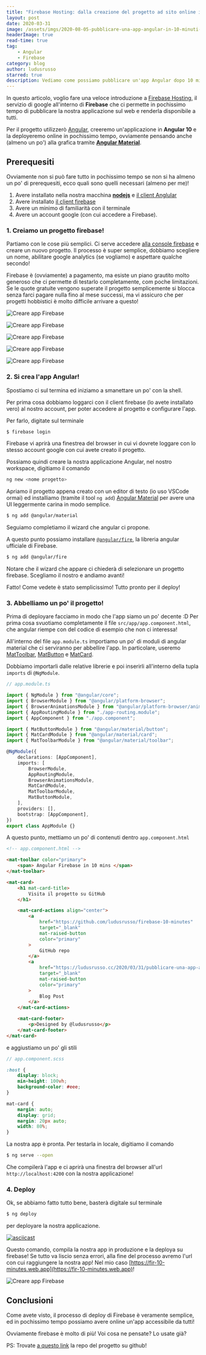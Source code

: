 ```yaml
---
title: "Firebase Hosting: dalla creazione del progetto ad sito online in 10 minuti"
layout: post
date: 2020-03-31
image: /assets/imgs/2020-08-05-pubblicare-una-app-angular-in-10-minuti-con-firebase-hosting/main.jpeg
headerImage: true
read-time: true
tag:
    - Angular
    - Firebase
category: blog
author: ludusrusso
starred: true
description: Vediamo come possiamo pubblicare un'app Angular dopo 10 minuti dalla creazione del progetto sfruttando firebase hosting
---
```


In questo articolo, voglio fare una veloce introduzione a [Firebase Hosting](https://firebase.google.com/),
il servizio di google all'interno di **Firebase** che ci permette in pochissimo tempo di pubblicare
la nostra applicazione sul web e renderla disponibile a tutti.

Per il progetto utilizzerò [Angular](https://angular.io/), creeremo un'applicazione in **Angular 10** e
la deployeremo online in pochissimo tempo, ovviamente pensando anche (almeno un po') alla grafica
tramite [**Angular Material**](https://material.angular.io/).

## Prerequesiti

Ovviamente non si può fare tutto in pochissimo tempo se non si ha almeno un po' di prerequesiti, ecco
quali sono quelli necessari (almeno per me)!

1. Avere installato nella nostra macchina [**nodejs**](https://nodejs.org/it/) e [il client Anglular](https://angular.io/cli)
2. Avere installato [il client firebase](https://firebase.google.com/docs/cli)
3. Avere un minimo di familiarità con il terminale
4. Avere un account google (con cui accedere a Firebase).

### 1. Creiamo un progetto firebase!

Partiamo con le cose più semplici. Ci serve accedere [alla console firebase](https://console.firebase.google.com) e creare un nuovo progetto. Il processo è super semplice, dobbiamo scegliere un nome, abilitare google analytics (se vogliamo) e aspettare qualche secondo!

Firebase è (ovviamente) a pagamento, ma esiste un piano grautito molto generoso che ci permette di testarlo completamente, com poche limitazioni. Se le quote gratuite vengono superate il progetto semplicemente si blocca senza farci pagare nulla fino al mese successi, ma vi assicuro che per progetti hobbistici è molto difficile arrivare a questo!

![Creare app Firebase](/assets/imgs/2020-08-05-pubblicare-una-app-angular-in-10-minuti-con-firebase-hosting/firebase-1.png)

![Creare app Firebase](/assets/imgs/2020-08-05-pubblicare-una-app-angular-in-10-minuti-con-firebase-hosting/firebase-2.png)

![Creare app Firebase](/assets/imgs/2020-08-05-pubblicare-una-app-angular-in-10-minuti-con-firebase-hosting/firebase-3.png)

![Creare app Firebase](/assets/imgs/2020-08-05-pubblicare-una-app-angular-in-10-minuti-con-firebase-hosting/firebase-4.png)

![Creare app Firebase](/assets/imgs/2020-08-05-pubblicare-una-app-angular-in-10-minuti-con-firebase-hosting/firebase-5.png)

### 2. Si crea l'app Angular!

Spostiamo ci sul termina ed iniziamo a smanettare un po' con la shell.

Per prima cosa dobbiamo loggarci con il client firebase (lo avete installato vero) al nostro account, per poter accedere al progetto e configurare l'app.

Per farlo, digitate sul terminale

```bash
$ firebase login
```

Firebase vi aprirà una finestrea del browser in cui vi dovrete loggare con lo stesso account google con cui avete creato il progetto.

Possiamo quindi creare la nostra applicazione Angular, nel nostro workspace, digitiamo il comando

```bash
ng new <nome progetto>
```

<script id="asciicast-aMKnWHeicTOAWuoEvzieR6RPh" src="https://asciinema.org/a/aMKnWHeicTOAWuoEvzieR6RPh.js" async></script>

Apriamo il progetto appena creato con un editor di testo (io uso VSCode ormai) ed installiamo (tramite il tool `ng add`) [Angular Material](https://material.angular.io/) per avere una UI leggermente carina in modo semplice.

```bash
$ ng add @angular/material
```

<script id="asciicast-6Wd52K6z8yHc743OV3Q9xZlp1" src="https://asciinema.org/a/6Wd52K6z8yHc743OV3Q9xZlp1.js" async></script>

Seguiamo completiamo il wizard che angular ci propone.

A questo punto possiamo installare [`@angular/fire`](https://github.com/angular/angularfire), la libreria angular ufficiale di Firebase.

```bash
$ ng add @angular/fire
```

Notare che il wizard che appare ci chiederà di selezionare un progetto firebase. Scegliamo il nostro e andiamo avanti!

<script id="asciicast-6Be0gm8tXsJMSXQokSV20nK5a" src="https://asciinema.org/a/6Be0gm8tXsJMSXQokSV20nK5a.js" async></script>

Fatto! Come vedete è stato semplicissimo! Tutto pronto per il deploy!

### 3. Abbelliamo un po' il progetto!

Prima di deployare facciamo in modo che l'app siamo un po' decente :D
Per prima cosa svuotiamo completamente il file `src/app/app.component.html`, che angular riempe con del codice di esempio che non ci interessa!

All'interno del file `app.module.ts` importiamo un po' di moduli di angular material che ci serviranno per abbellire l'app. In particolare, useremo [MatToolbar](https://material.angular.io/components/toolbar/overview), [MatButton](https://material.angular.io/components/button/overview) e [MatCard](https://material.angular.io/components/card/overview).

Dobbiamo importarli dalle relative librerie e poi inserirli all'interno della tupla `imports` di `@NgModule`.

```ts
// app.module.ts

import { NgModule } from "@angular/core";
import { BrowserModule } from "@angular/platform-browser";
import { BrowserAnimationsModule } from "@angular/platform-browser/animations";
import { AppRoutingModule } from "./app-routing.module";
import { AppComponent } from "./app.component";

import { MatButtonModule } from "@angular/material/button";
import { MatCardModule } from "@angular/material/card";
import { MatToolbarModule } from "@angular/material/toolbar";

@NgModule({
    declarations: [AppComponent],
    imports: [
        BrowserModule,
        AppRoutingModule,
        BrowserAnimationsModule,
        MatCardModule,
        MatToolbarModule,
        MatButtonModule,
    ],
    providers: [],
    bootstrap: [AppComponent],
})
export class AppModule {}
```

A questo punto, mettiamo un po' di contenuti dentro `app.component.html`

```html
<!-- app.component.html -->

<mat-toolbar color="primary">
    <span> Angular Firebase in 10 mins </span>
</mat-toolbar>

<mat-card>
    <h1 mat-card-title>
        Visita il progetto su GitHub
    </h1>

    <mat-card-actions align="center">
        <a
            href="https://github.com/ludusrusso/firebase-10-minutes"
            target="_blank"
            mat-raised-button
            color="primary"
        >
            GitHub repo
        </a>
        <a
            href="https://ludusrusso.cc/2020/03/31/pubblicare-una-app-angular-in-10-minuti-con-firebase-hosting/"
            target="_blank"
            mat-raised-button
            color="primary"
        >
            Blog Post
        </a>
    </mat-card-actions>

    <mat-card-footer>
        <p>Designed by @ludusrusso</p>
    </mat-card-footer>
</mat-card>
```

e aggiustiamo un po' gli stili

```scss
// app.component.scss

:host {
    display: block;
    min-height: 100vh;
    background-color: #eee;
}

mat-card {
    margin: auto;
    display: grid;
    margin: 20px auto;
    width: 80%;
}
```

La nostra app è pronta. Per testarla in locale, digitiamo il comando

```bash
$ ng serve --open
```

Che compilerà l'app e ci aprirà una finestra del browser all'url `http://localhost:4200` con la nostra applicazione!

### 4. Deploy

Ok, se abbiamo fatto tutto bene, basterà digitale sul terminale

```bash
$ ng deploy
```

per deployare la nostra applicazione.

[![asciicast](https://asciinema.org/a/wjSdIKxgFJ8DsiGzkTKb5xAiS.svg)](https://asciinema.org/a/wjSdIKxgFJ8DsiGzkTKb5xAiS)

Questo comando, compila la nostra app in produzione e la deploya su firebase! Se tutto va liscio senza errori, alla fine del processo avremo l'url con cui raggiungere la nostra app! Nel mio caso [https://fir-10-minutes.web.app](https://fir-10-minutes.web.app)!

![Creare app Firebase](/assets/imgs/2020-08-05-pubblicare-una-app-angular-in-10-minuti-con-firebase-hosting/app.png)

## Conclusioni

Come avete visto, il processo di deploy di Firebase è veramente semplice, ed in pochissimo tempo possiamo avere online un'app accessibile da tutti!

Ovviamente firebase è molto di più! Voi cosa ne pensate? Lo usate già?

PS: Trovate [a questo link](https://github.com/ludusrusso/firebase-10-minutes) la repo del progetto su github!
